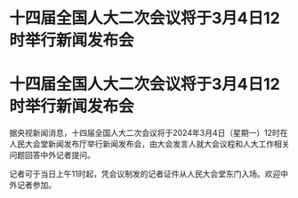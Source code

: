 # 十四届全国人大二次会议将于3月4日12时举行新闻发布会

# 十四届全国人大二次会议将于3月4日12时举行新闻发布会

据央视新闻消息，十四届全国人大二次会议将于2024年3月4日（星期一）12时在人民大会堂新闻发布厅举行新闻发布会，由大会发言人就大会议程和人大工作相关问题回答中外记者提问。

记者可于当日上午11时起，凭会议制发的记者证件从人民大会堂东门入场。欢迎中外记者参加。

